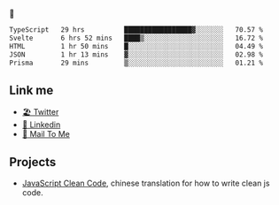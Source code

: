 🤔


<!--START_SECTION:waka-->

```txt
TypeScript   29 hrs          █████████████████▓░░░░░░░   70.57 %
Svelte       6 hrs 52 mins   ████▒░░░░░░░░░░░░░░░░░░░░   16.72 %
HTML         1 hr 50 mins    █░░░░░░░░░░░░░░░░░░░░░░░░   04.49 %
JSON         1 hr 13 mins    ▓░░░░░░░░░░░░░░░░░░░░░░░░   02.98 %
Prisma       29 mins         ▒░░░░░░░░░░░░░░░░░░░░░░░░   01.21 %
```

<!--END_SECTION:waka-->

## Link me

- [🏖️ Twitter](https://twitter.com/yuetong3yu)
- [🧳 Linkedin](https://www.linkedin.com/in/yuetong3yu)
- [📧 Mail To Me](mailto:yuetong3yu@gmail.com)


## Projects 

- [JavaScript Clean Code](https://js-clean-code-cn.vercel.app/), chinese translation for how to write clean js code.
